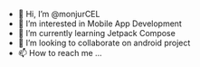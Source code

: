 - 👋 Hi, I’m @monjurCEL
- 👀 I’m interested in Mobile App Development
- 🌱 I’m currently learning Jetpack Compose
- 💞️ I’m looking to collaborate on android project
- 📫 How to reach me ...

<!---
monjurCEL/monjurCEL is a ✨ special ✨ repository because its `README.md` (this file) appears on your GitHub profile.
You can click the Preview link to take a look at your changes.
--->
